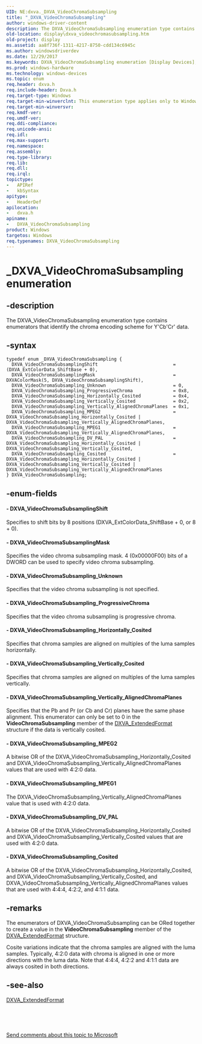 ```yaml
---
UID: NE:dxva._DXVA_VideoChromaSubsampling
title: "_DXVA_VideoChromaSubsampling"
author: windows-driver-content
description: The DXVA_VideoChromaSubsampling enumeration type contains enumerators that identify the chroma encoding scheme for Y'Cb'Cr' data.
old-location: display\dxva_videochromasubsampling.htm
old-project: display
ms.assetid: aa8f736f-1311-4217-8750-cdd134c6945c
ms.author: windowsdriverdev
ms.date: 12/29/2017
ms.keywords: DXVA_VideoChromaSubsampling enumeration [Display Devices], dxvaref_2939ec96-fb1f-4911-916e-40d043bb58d5.xml, DXVA_VideoChromaSubsampling_Cosited, DXVA_VideoChromaSubsamplingMask, DXVA_VideoChromaSubsampling_Vertically_Cosited, dxva/DXVA_VideoChromaSubsampling, DXVA_VideoChromaSubsamplingShift, dxva/DXVA_VideoChromaSubsamplingMask, DXVA_VideoChromaSubsampling, dxva/DXVA_VideoChromaSubsampling_Unknown, dxva/DXVA_VideoChromaSubsampling_ProgressiveChroma, DXVA_VideoChromaSubsampling_Vertically_AlignedChromaPlanes, DXVA_VideoChromaSubsampling_MPEG1, display.dxva_videochromasubsampling, dxva/DXVA_VideoChromaSubsampling_MPEG1, DXVA_VideoChromaSubsampling_Unknown, _DXVA_VideoChromaSubsampling, dxva/DXVA_VideoChromaSubsampling_Vertically_Cosited, DXVA_VideoChromaSubsampling_Horizontally_Cosited, DXVA_VideoChromaSubsampling_MPEG2, dxva/DXVA_VideoChromaSubsampling_Horizontally_Cosited, dxva/DXVA_VideoChromaSubsamplingShift, dxva/DXVA_VideoChromaSubsampling_Vertically_AlignedChromaPlanes, dxva/DXVA_VideoChromaSubsampling_Cosited, DXVA_VideoChromaSubsampling_ProgressiveChroma, dxva/DXVA_VideoChromaSubsampling_MPEG2, DXVA_VideoChromaSubsampling_DV_PAL, dxva/DXVA_VideoChromaSubsampling_DV_PAL
ms.prod: windows-hardware
ms.technology: windows-devices
ms.topic: enum
req.header: dxva.h
req.include-header: Dxva.h
req.target-type: Windows
req.target-min-winverclnt: This enumeration type applies only to Windows Server 2003 with SP1 and later, and Windows XP with SP2 and later.
req.target-min-winversvr: 
req.kmdf-ver: 
req.umdf-ver: 
req.ddi-compliance: 
req.unicode-ansi: 
req.idl: 
req.max-support: 
req.namespace: 
req.assembly: 
req.type-library: 
req.lib: 
req.dll: 
req.irql: 
topictype:
-	APIRef
-	kbSyntax
apitype:
-	HeaderDef
apilocation:
-	dxva.h
apiname:
-	DXVA_VideoChromaSubsampling
product: Windows
targetos: Windows
req.typenames: DXVA_VideoChromaSubsampling
---
```


# _DXVA_VideoChromaSubsampling enumeration


## -description


The DXVA_VideoChromaSubsampling enumeration type contains enumerators that identify the chroma encoding scheme for Y'Cb'Cr' data. 


## -syntax


````
typedef enum _DXVA_VideoChromaSubsampling { 
  DXVA_VideoChromaSubsamplingShift                            = (DXVA_ExtColorData_ShiftBase + 0),
  DXVA_VideoChromaSubsamplingMask                             = DXVAColorMask(5, DXVA_VideoChromaSubsamplingShift),
  DXVA_VideoChromaSubsampling_Unknown                         = 0,
  DXVA_VideoChromaSubsampling_ProgressiveChroma               = 0x8,
  DXVA_VideoChromaSubsampling_Horizontally_Cosited            = 0x4,
  DXVA_VideoChromaSubsampling_Vertically_Cosited              = 0x2,
  DXVA_VideoChromaSubsampling_Vertically_AlignedChromaPlanes  = 0x1,
  DXVA_VideoChromaSubsampling_MPEG2                           = DXVA_VideoChromaSubsampling_Horizontally_Cosited | DXVA_VideoChromaSubsampling_Vertically_AlignedChromaPlanes,
  DXVA_VideoChromaSubsampling_MPEG1                           = DXVA_VideoChromaSubsampling_Vertically_AlignedChromaPlanes,
  DXVA_VideoChromaSubsampling_DV_PAL                          = DXVA_VideoChromaSubsampling_Horizontally_Cosited | DXVA_VideoChromaSubsampling_Vertically_Cosited,
  DXVA_VideoChromaSubsampling_Cosited                         = DXVA_VideoChromaSubsampling_Horizontally_Cosited | DXVA_VideoChromaSubsampling_Vertically_Cosited | DXVA_VideoChromaSubsampling_Vertically_AlignedChromaPlanes
} DXVA_VideoChromaSubsampling;
````


## -enum-fields




#### - DXVA_VideoChromaSubsamplingShift

Specifies to shift bits by 8 positions (DXVA_ExtColorData_ShiftBase + 0, or 8 + 0).


#### - DXVA_VideoChromaSubsamplingMask

Specifies the video chroma subsampling mask. 4 (0x00000F00) bits of a DWORD can be used to specify video chroma subsampling.


#### - DXVA_VideoChromaSubsampling_Unknown

Specifies that the video chroma subsampling is not specified.


#### - DXVA_VideoChromaSubsampling_ProgressiveChroma

Specifies that the video chroma subsampling is progressive chroma.


#### - DXVA_VideoChromaSubsampling_Horizontally_Cosited

Specifies that chroma samples are aligned on multiples of the luma samples horizontally.


#### - DXVA_VideoChromaSubsampling_Vertically_Cosited

Specifies that chroma samples are aligned on multiples of the luma samples vertically.


#### - DXVA_VideoChromaSubsampling_Vertically_AlignedChromaPlanes

Specifies that the Pb and Pr (or Cb and Cr) planes have the same phase alignment. This enumerator can only be set to 0 in the <b>VideoChromaSubsampling</b> member of the <a href="..\dxva\ns-dxva-_dxva_extendedformat.md">DXVA_ExtendedFormat</a> structure if the data is vertically cosited.


#### - DXVA_VideoChromaSubsampling_MPEG2

A bitwise OR of the DXVA_VideoChromaSubsampling_Horizontally_Cosited and DXVA_VideoChromaSubsampling_Vertically_AlignedChromaPlanes values that are used with 4:2:0 data.




#### - DXVA_VideoChromaSubsampling_MPEG1

The DXVA_VideoChromaSubsampling_Vertically_AlignedChromaPlanes value that is used with 4:2:0 data.




#### - DXVA_VideoChromaSubsampling_DV_PAL

A bitwise OR of the DXVA_VideoChromaSubsampling_Horizontally_Cosited and DXVA_VideoChromaSubsampling_Vertically_Cosited values that are used with 4:2:0 data.




#### - DXVA_VideoChromaSubsampling_Cosited

A bitwise OR of the DXVA_VideoChromaSubsampling_Horizontally_Cosited, and DXVA_VideoChromaSubsampling_Vertically_Cosited, and DXVA_VideoChromaSubsampling_Vertically_AlignedChromaPlanes values that are used with 4:4:4, 4:2:2, and 4:1:1 data.




## -remarks


The enumerators of DXVA_VideoChromaSubsampling can be ORed together to create a value in the <b>VideoChromaSubsampling</b> member of the <a href="..\dxva\ns-dxva-_dxva_extendedformat.md">DXVA_ExtendedFormat</a> structure.

Cosite variations indicate that the chroma samples are aligned with the luma samples. Typically, 4:2:0 data with chroma is aligned in one or more directions with the luma data. Note that 4:4:4, 4:2:2 and 4:1:1 data are always cosited in both directions.



## -see-also

<a href="..\dxva\ns-dxva-_dxva_extendedformat.md">DXVA_ExtendedFormat</a>

 

 

<a href="mailto:wsddocfb@microsoft.com?subject=Documentation%20feedback [display\display]:%20DXVA_VideoChromaSubsampling enumeration%20 RELEASE:%20(12/29/2017)&amp;body=%0A%0APRIVACY STATEMENT%0A%0AWe use your feedback to improve the documentation. We don't use your email address for any other purpose, and we'll remove your email address from our system after the issue that you're reporting is fixed. While we're working to fix this issue, we might send you an email message to ask for more info. Later, we might also send you an email message to let you know that we've addressed your feedback.%0A%0AFor more info about Microsoft's privacy policy, see http://privacy.microsoft.com/en-us/default.aspx." title="Send comments about this topic to Microsoft">Send comments about this topic to Microsoft</a>

